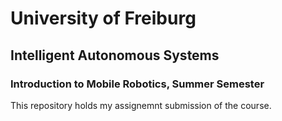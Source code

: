 # University of Freiburg
## Intelligent Autonomous Systems
### Introduction to Mobile Robotics, Summer Semester
This repository holds my assignemnt submission of the course.
